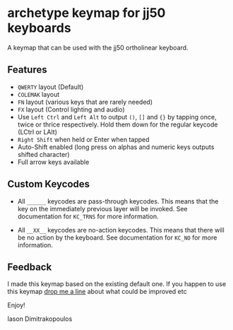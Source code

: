 # archetype keymap for jj50 keyboards
A keymap that can be used with the jj50 ortholinear keyboard.

## Features

- `QWERTY` layout (Default)
- `COLEMAK` layout
- `FN` layout (various keys that are rarely needed)
- `FX` layout (Control lighting and audio)
- Use `Left Ctrl` and `Left Alt` to output `()`, `[]` and `{}` by tapping once, twice or thrice respectively. Hold them down for the regular keycode (LCtrl or LAlt)
- `Right Shift` when held or Enter when tapped
- Auto-Shift enabled (long press on alphas and numeric keys outputs shifted character)
- Full arrow keys available

## Custom Keycodes

- All `______` keycodes are pass-through keycodes. This means that the key on the immediately previous layer will be invoked. See documentation for `KC_TRNS` for more information.  

- All `__XX__` keycodes are no-action keycodes. This means that there will be no action by the keyboard. See documentation for `KC_NO` for more information.

## Feedback

I made this keymap based on the existing default one. If you happen to use this keymap [drop me a line](mailto://idimitrakopoulos@gmail.com) about what could be improved etc

Enjoy!

Iason Dimitrakopoulos
